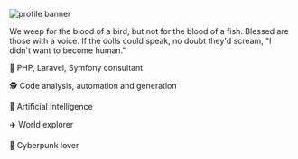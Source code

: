 ![profile banner](https://pbs.twimg.com/profile_banners/142658024/1562223957)

We weep for the blood of a bird, but not for the blood of a fish. Blessed are those with a voice. If the dolls could speak, no doubt they'd scream, "I didn't want to become human."

💼 PHP, Laravel, Symfony consultant

🕵️‍ Code analysis, automation and generation

🤖 Artificial Intelligence

✈️ World explorer

💽 Cyberpunk lover

